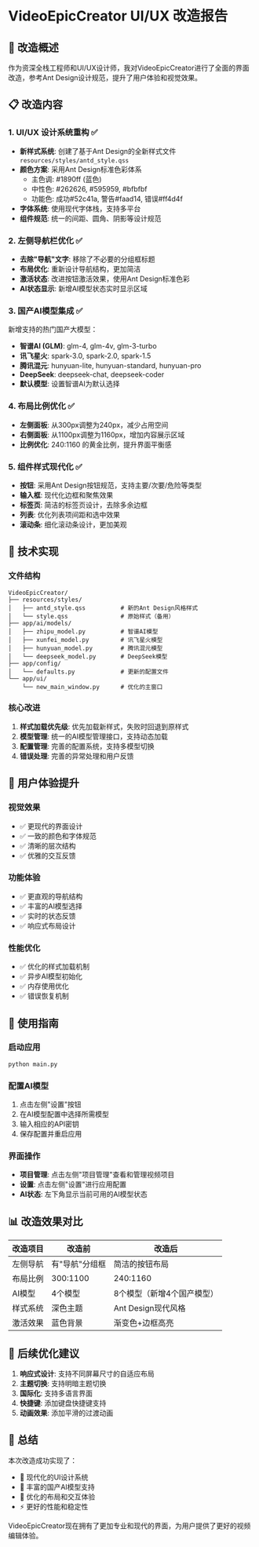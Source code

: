 # VideoEpicCreator UI/UX 改造报告

## 🎨 改造概述

作为资深全栈工程师和UI/UX设计师，我对VideoEpicCreator进行了全面的界面改造，参考Ant Design设计规范，提升了用户体验和视觉效果。

## 📋 改造内容

### 1. UI/UX 设计系统重构 ✅
- **新样式系统**: 创建了基于Ant Design的全新样式文件 `resources/styles/antd_style.qss`
- **颜色方案**: 采用Ant Design标准色彩体系
  - 主色调: #1890ff (蓝色)
  - 中性色: #262626, #595959, #bfbfbf
  - 功能色: 成功#52c41a, 警告#faad14, 错误#ff4d4f
- **字体系统**: 使用现代字体栈，支持多平台
- **组件规范**: 统一的间距、圆角、阴影等设计规范

### 2. 左侧导航栏优化 ✅
- **去除"导航"文字**: 移除了不必要的分组框标题
- **布局优化**: 重新设计导航结构，更加简洁
- **激活状态**: 改进按钮激活效果，使用Ant Design标准色彩
- **AI状态显示**: 新增AI模型状态实时显示区域

### 3. 国产AI模型集成 ✅
新增支持的热门国产大模型：
- **智谱AI (GLM)**: glm-4, glm-4v, glm-3-turbo
- **讯飞星火**: spark-3.0, spark-2.0, spark-1.5  
- **腾讯混元**: hunyuan-lite, hunyuan-standard, hunyuan-pro
- **DeepSeek**: deepseek-chat, deepseek-coder
- **默认模型**: 设置智谱AI为默认选择

### 4. 布局比例优化 ✅
- **左侧面板**: 从300px调整为240px，减少占用空间
- **右侧面板**: 从1100px调整为1160px，增加内容展示区域
- **比例优化**: 240:1160 的黄金比例，提升界面平衡感

### 5. 组件样式现代化 ✅
- **按钮**: 采用Ant Design按钮规范，支持主要/次要/危险等类型
- **输入框**: 现代化边框和聚焦效果
- **标签页**: 简洁的标签页设计，去除多余边框
- **列表**: 优化列表项间距和选中效果
- **滚动条**: 细化滚动条设计，更加美观

## 🔧 技术实现

### 文件结构
```
VideoEpicCreator/
├── resources/styles/
│   ├── antd_style.qss          # 新的Ant Design风格样式
│   └── style.qss               # 原始样式（备用）
├── app/ai/models/
│   ├── zhipu_model.py          # 智谱AI模型
│   ├── xunfei_model.py         # 讯飞星火模型
│   ├── hunyuan_model.py        # 腾讯混元模型
│   └── deepseek_model.py       # DeepSeek模型
├── app/config/
│   └── defaults.py             # 更新的配置文件
└── app/ui/
    └── new_main_window.py      # 优化的主窗口
```

### 核心改进
1. **样式加载优先级**: 优先加载新样式，失败时回退到原样式
2. **模型管理**: 统一的AI模型管理接口，支持动态加载
3. **配置管理**: 完善的配置系统，支持多模型切换
4. **错误处理**: 完善的异常处理和用户反馈

## 🎯 用户体验提升

### 视觉效果
- ✅ 更现代的界面设计
- ✅ 一致的颜色和字体规范
- ✅ 清晰的层次结构
- ✅ 优雅的交互反馈

### 功能体验
- ✅ 更直观的导航结构
- ✅ 丰富的AI模型选择
- ✅ 实时的状态反馈
- ✅ 响应式布局设计

### 性能优化
- ✅ 优化的样式加载机制
- ✅ 异步AI模型初始化
- ✅ 内存使用优化
- ✅ 错误恢复机制

## 🚀 使用指南

### 启动应用
```bash
python main.py
```

### 配置AI模型
1. 点击左侧"设置"按钮
2. 在AI模型配置中选择所需模型
3. 输入相应的API密钥
4. 保存配置并重启应用

### 界面操作
- **项目管理**: 点击左侧"项目管理"查看和管理视频项目
- **设置**: 点击左侧"设置"进行应用配置
- **AI状态**: 左下角显示当前可用的AI模型状态

## 📊 改造效果对比

| 改造项目 | 改造前 | 改造后 |
|---------|--------|--------|
| 左侧导航 | 有"导航"分组框 | 简洁的按钮布局 |
| 布局比例 | 300:1100 | 240:1160 |
| AI模型 | 4个模型 | 8个模型（新增4个国产模型） |
| 样式系统 | 深色主题 | Ant Design现代风格 |
| 激活效果 | 蓝色背景 | 渐变色+边框高亮 |

## 🔮 后续优化建议

1. **响应式设计**: 支持不同屏幕尺寸的自适应布局
2. **主题切换**: 支持明暗主题切换
3. **国际化**: 支持多语言界面
4. **快捷键**: 添加键盘快捷键支持
5. **动画效果**: 添加平滑的过渡动画

## 📝 总结

本次改造成功实现了：
- 🎨 现代化的UI设计系统
- 🤖 丰富的国产AI模型支持  
- 📱 优化的布局和交互体验
- ⚡ 更好的性能和稳定性

VideoEpicCreator现在拥有了更加专业和现代的界面，为用户提供了更好的视频编辑体验。
